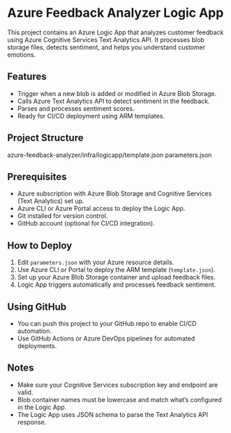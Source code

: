 # Azure Feedback Analyzer Logic App

This project contains an Azure Logic App that analyzes customer feedback using Azure Cognitive Services Text Analytics API. It processes blob storage files, detects sentiment, and helps you understand customer emotions.

## Features

- Trigger when a new blob is added or modified in Azure Blob Storage.
- Calls Azure Text Analytics API to detect sentiment in the feedback.
- Parses and processes sentiment scores.
- Ready for CI/CD deployment using ARM templates.

## Project Structure

azure-feedback-analyzer/infra/logicapp/template.json parameters.json 


## Prerequisites

- Azure subscription with Azure Blob Storage and Cognitive Services (Text Analytics) set up.
- Azure CLI or Azure Portal access to deploy the Logic App.
- Git installed for version control.
- GitHub account (optional for CI/CD integration).

## How to Deploy

1. Edit `parameters.json` with your Azure resource details.
2. Use Azure CLI or Portal to deploy the ARM template (`template.json`).
3. Set up your Azure Blob Storage container and upload feedback files.
4. Logic App triggers automatically and processes feedback sentiment.

## Using GitHub

- You can push this project to your GitHub repo to enable CI/CD automation.
- Use GitHub Actions or Azure DevOps pipelines for automated deployments.

## Notes

- Make sure your Cognitive Services subscription key and endpoint are valid.
- Blob container names must be lowercase and match what’s configured in the Logic App.
- The Logic App uses JSON schema to parse the Text Analytics API response.

